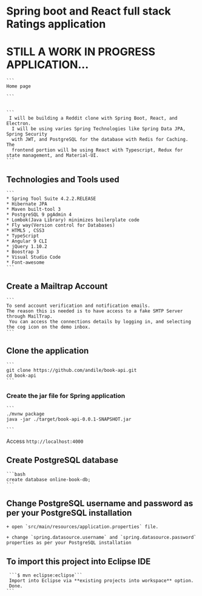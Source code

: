 Spring boot and React full stack Ratings application
===============================
# STILL A WORK IN PROGRESS APPLICATION...


	```
	Home page

	```
![]()

    ``` 
     I will be building a Reddit clone with Spring Boot, React, and Electron.
      I will be using varies Spring Technologies like Spring Data JPA, Spring Security
      with JWT, and PostgreSQL for the database with Redis for Caching. The 
      frontend portion will be using React with Typescript, Redux for state management, and Material-UI.
    ```
	
## Technologies and Tools used

	```
	* Spring Tool Suite 4.2.2.RELEASE
	* Hibernate JPA 
	* Maven built-tool 3
	* PostgreSQL 9 pgAdmin 4
	* Lombok(Java Library) minimizes boilerplate code
	* Fly way(Version control for Databases)
	* HTML5 , CSS3
	* TypeScript
	* Angular 9 CLI 
	* jQuery 1.10.2
	* Boostrap 3
	* Visual Studio Code
	* Font-awesome 
	```
## Create a Mailtrap Account
    ```
    To send account verification and notification emails. 
    The reason this is needed is to have access to a fake SMTP Server through MailTrap.
     You can access the connections details by logging in, and selecting the cog icon on the demo inbox.
    ```
## Clone the application

	```
	git clone https://github.com/andile/book-api.git
	cd book-api
	```
### Create the jar file for Spring application

	```
	./mvnw package
	java -jar ./target/book-api-0.0.1-SNAPSHOT.jar
	
	```
Access ```http://localhost:4000```

## Create PostgreSQL database

	```bash
	create database online-book-db;
	```

## Change PostgreSQL username and password as per your PostgreSQL installation

	+ open `src/main/resources/application.properties` file.

	+ change `spring.datasource.username` and `spring.datasource.password` properties as per your PostgreSQL installation
## To import this project into Eclipse IDE

	 ```$ mvn eclipse:eclipse```
	 Import into Eclipse via **existing projects into workspace** option.
	 Done.
	```

